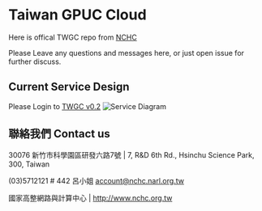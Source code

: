 # Taiwan GPUC Cloud
Here is offical TWGC repo from [NCHC](http://www.nchc.org.tw)

Please Leave any questions and messages here, or just open issue for further discuss. 

## Current Service Design

Please Login to [TWGC v0.2](http://twgc.nchc.org.tw/)
![Service Diagram](http://twgc.nchc.org.tw/img/architecture_v1.jpg)


## 聯絡我們 Contact us

30076 新竹市科學園區研發六路7號 | 7, R&D 6th Rd., Hsinchu Science Park, 300, Taiwan

(03)5712121 # 442 呂小姐 account@nchc.narl.org.tw

國家高整網路與計算中心 | http://www.nchc.org.tw 
